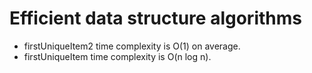 # Efficient data structure algorithms 
* firstUniqueItem2 time complexity is O(1) on average.
* firstUniqueItem time complexity is O(n log n).
